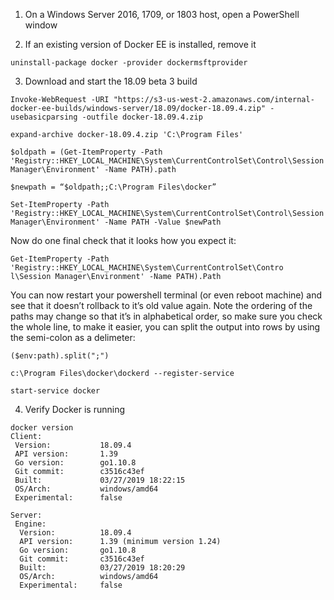 1. On a Windows Server 2016, 1709, or 1803 host, open a PowerShell window

2. If an existing version of Docker EE is installed, remove it

`uninstall-package docker -provider dockermsftprovider`

3. Download and start the 18.09 beta 3 build

`Invoke-WebRequest -URI "https://s3-us-west-2.amazonaws.com/internal-docker-ee-builds/windows-server/18.09/docker-18.09.4.zip" -usebasicparsing -outfile docker-18.09.4.zip`

`expand-archive docker-18.09.4.zip 'C:\Program Files'`

`$oldpath = (Get-ItemProperty -Path 'Registry::HKEY_LOCAL_MACHINE\System\CurrentControlSet\Control\Session Manager\Environment' -Name PATH).path`

`$newpath = “$oldpath;;C:\Program Files\docker”`

`Set-ItemProperty -Path 'Registry::HKEY_LOCAL_MACHINE\System\CurrentControlSet\Control\Session Manager\Environment' -Name PATH -Value $newPath`

Now do one final check that it looks how you expect it:

`Get-ItemProperty -Path 'Registry::HKEY_LOCAL_MACHINE\System\CurrentControlSet\Contro
l\Session Manager\Environment' -Name PATH).Path`

You can now restart your powershell terminal (or even reboot machine) and see that it doesn’t rollback to it’s old value again. Note the ordering of the paths may change so that it’s in alphabetical order, so make sure you check the whole line, to make it easier, you can split the output into rows by using the semi-colon as a delimeter:

`($env:path).split(";")`

`c:\Program Files\docker\dockerd --register-service`

`start-service docker`

4. Verify Docker is running

```
docker version
Client:
 Version:           18.09.4
 API version:       1.39
 Go version:        go1.10.8
 Git commit:        c3516c43ef
 Built:             03/27/2019 18:22:15
 OS/Arch:           windows/amd64
 Experimental:      false

Server:
 Engine:
  Version:          18.09.4
  API version:      1.39 (minimum version 1.24)
  Go version:       go1.10.8
  Git commit:       c3516c43ef
  Built:            03/27/2019 18:20:29
  OS/Arch:          windows/amd64
  Experimental:     false
  ```
  
